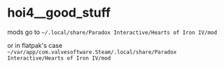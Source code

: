 # hoi4__good_stuff

mods go to `~/.local/share/Paradox Interactive/Hearts of Iron IV/mod`

or in flatpak's case `~/var/app/com.valvesoftware.Steam/.local/share/Paradox Interactive/Hearts of Iron IV/mod`
